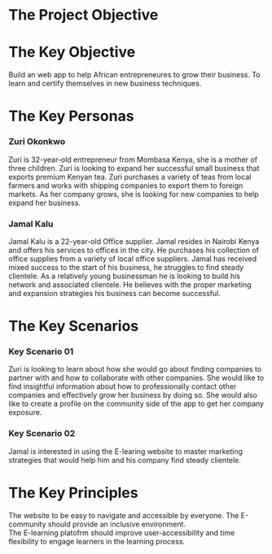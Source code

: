 # The Project Objective

# The Key Objective
Build an web app to help African entrepreneures to grow their business. To learn and 
certify themselves in new business techniques. 

# The Key Personas
### Zuri Okonkwo
Zuri is 32-year-old entrepreneur from Mombasa Kenya, she is a mother of three children. Zuri is looking to expand her successful small business that exports premium Kenyan tea. Zuri purchases a variety of teas from local farmers and works with shipping companies to export them to foreign markets. As her company grows, she is looking for new companies to help expand her business.

### Jamal Kalu
Jamal Kalu is a 22-year-old Office supplier. Jamal resides in Nairobi Kenya and offers his services to offices in the city. He purchases his collection of office supplies from a variety of local office suppliers. Jamal has received mixed success to the start of his business, he struggles to find steady clientele. As a relatively young businessman he is looking to build his network and associated clientele. He believes with the proper marketing and expansion strategies his business can become successful.

# The Key Scenarios
### Key Scenario 01
Zuri is looking to learn about how she would go about finding companies to partner with and how to collaborate with other companies. She would like to find insightful information about how to professionally contact other companies and effectively grow her business by doing so. She would also like to create a profile on the community side of the app to get her company exposure. 

### Key Scenario 02
Jamal is interested in using the E-learing website to master marketing strategies that would help him and his company find steady clientele. 


# The Key Principles
The website to be easy to navigate and accessible by everyone. 
The E-community should provide an inclusive environment.  
The E-learning platofrm should improve user-accessibility and time flexibility to engage learners in the learning process. 